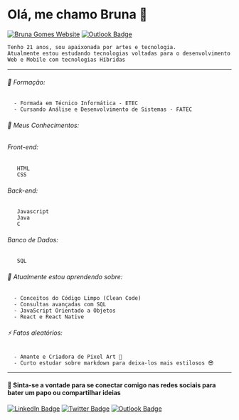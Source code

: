 # Olá, me chamo Bruna 👋
[![Bruna Gomes Website](https://img.shields.io/badge/Acessar-Meu_Site-37e5a2?style=for-the-badge&logoColor=b823ea)](https://littlebru.github.io/)
[![Outlook Badge](https://img.shields.io/badge/Enviar-Email-ec454d?style=for-the-badge&logo=Gmail&logoColor=white&link=mailto:brunaclegomes@outlook.com)](mailto:brunaclegomes@outlook.com)

    Tenho 21 anos, sou apaixonada por artes e tecnologia.
    Atualmente estou estudando tecnologias voltadas para o desenvolvimento Web e Mobile com tecnologias Híbridas
----------------

###### 📒 Formação:
      - Formada em Técnico Informática - ETEC 
      - Cursando Análise e Desenvolvimento de Sistemas - FATEC
      
###### 🧠 Meus Conhecimentos:
###### Front-end:
       HTML
       CSS 
###### Back-end:
       Javascript
       Java
       C
###### Banco de Dados:
       SQL
      
###### 🌱 Atualmente estou aprendendo sobre:
      - Conceitos do Código Limpo (Clean Code)
      - Consultas avançadas com SQL
      - JavaScript Orientado a Objetos
      - React e React Native     
      
###### ⚡ Fatos aleatórios:
      - Amante e Criadora de Pixel Art 💜
      - Curto estudar sobre markdown para deixa-los mais estilosos 😎
      
-----------------------

#### 💬 Sinta-se a vontade para se conectar comigo nas redes sociais para bater um papo ou compartilhar ideias

[![LinkedIn Badge](https://img.shields.io/badge/Seguir-1ca0f1?style=for-the-badge&labelColor=1ca0f1&logo=LinkedIn&logoColor=white&border-radius=20px)](https://www.linkedin.com/in/bruna-gomes-a8739014b?trk=people-guest_people_search-card)
[![Twitter Badge](https://img.shields.io/badge/Seguir-1ca0f1?style=for-the-badge&labelColor=1ca0f1&logo=Twitter&logoColor=white&border-radius=20px)](https://twitter.com/__littlebru?s=09)
[![Outlook Badge](https://img.shields.io/badge/Enviar-Email-ec454d?style=for-the-badge&logo=Gmail&logoColor=white&link=mailto:brunaclegomes@outlook.com)](mailto:brunaclegomes@outlook.com)
      
<!--

Here are some ideas to get you started:

- 🔭 I’m currently working on ...
- 🌱 I’m currently learning ...
- 👯 I’m looking to collaborate on ...
- 🤔 I’m looking for help with ...
- 💬 Ask me about ...
- 📫 How to reach me: ...
- 😄 Pronouns: ...
- ⚡ Fun fact: ...
-->

